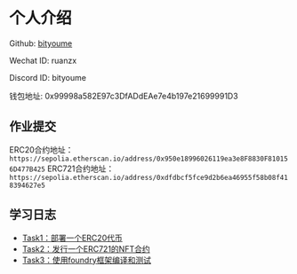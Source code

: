 # 个人介绍

Github: [bityoume](https://github.com/bityoume)

Wechat ID: ruanzx

Discord ID: bityoume

钱包地址: 0x99998a582E97c3DfADdEAe7e4b197e21699991D3

## 作业提交

ERC20合约地址：`https://sepolia.etherscan.io/address/0x950e18996026119ea3e8F8830F810156D477B425`
ERC721合约地址：`https://sepolia.etherscan.io/address/0xdfdbcf5fce9d2b6ea46955f58b08f418394627e5`

## 学习日志

- [Task1：部署一个ERC20代币](journal/Task1：部署一个ERC20代币.md)
- [Task2：发行一个ERC721的NFT合约](journal/Task2：发行一个ERC721的NFT合约.md)
- [Task3：使用foundry框架编译和测试](journal/Task3：使用foundry框架编译和测试.md)
